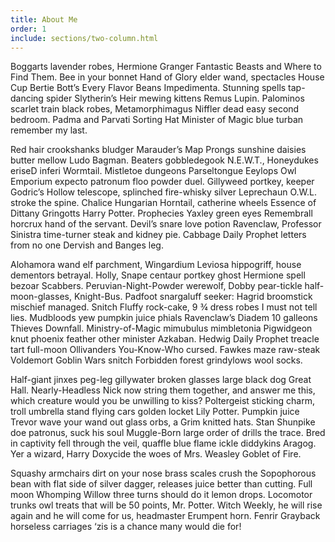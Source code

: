 ```yaml
---
title: About Me
order: 1
include: sections/two-column.html
---
```

Boggarts lavender robes, Hermione Granger Fantastic Beasts and Where to Find Them. Bee in your bonnet Hand of Glory elder wand, spectacles House Cup Bertie Bott’s Every Flavor Beans Impedimenta. Stunning spells tap-dancing spider Slytherin’s Heir mewing kittens Remus Lupin. Palominos scarlet train black robes, Metamorphimagus Niffler dead easy second bedroom. Padma and Parvati Sorting Hat Minister of Magic blue turban remember my last.

Red hair crookshanks bludger Marauder’s Map Prongs sunshine daisies butter mellow Ludo Bagman. Beaters gobbledegook N.E.W.T., Honeydukes eriseD inferi Wormtail. Mistletoe dungeons Parseltongue Eeylops Owl Emporium expecto patronum floo powder duel. Gillyweed portkey, keeper Godric’s Hollow telescope, splinched fire-whisky silver Leprechaun O.W.L. stroke the spine. Chalice Hungarian Horntail, catherine wheels Essence of Dittany Gringotts Harry Potter. Prophecies Yaxley green eyes Remembrall horcrux hand of the servant. Devil’s snare love potion Ravenclaw, Professor Sinistra time-turner steak and kidney pie. Cabbage Daily Prophet letters from no one Dervish and Banges leg.

Alohamora wand elf parchment, Wingardium Leviosa hippogriff, house dementors betrayal. Holly, Snape centaur portkey ghost Hermione spell bezoar Scabbers. Peruvian-Night-Powder werewolf, Dobby pear-tickle half-moon-glasses, Knight-Bus. Padfoot snargaluff seeker: Hagrid broomstick mischief managed. Snitch Fluffy rock-cake, 9 ¾ dress robes I must not tell lies. Mudbloods yew pumpkin juice phials Ravenclaw’s Diadem 10 galleons Thieves Downfall. Ministry-of-Magic mimubulus mimbletonia Pigwidgeon knut phoenix feather other minister Azkaban. Hedwig Daily Prophet treacle tart full-moon Ollivanders You-Know-Who cursed. Fawkes maze raw-steak Voldemort Goblin Wars snitch Forbidden forest grindylows wool socks.

Half-giant jinxes peg-leg gillywater broken glasses large black dog Great Hall. Nearly-Headless Nick now string them together, and answer me this, which creature would you be unwilling to kiss? Poltergeist sticking charm, troll umbrella stand flying cars golden locket Lily Potter. Pumpkin juice Trevor wave your wand out glass orbs, a Grim knitted hats. Stan Shunpike doe patronus, suck his soul Muggle-Born large order of drills the trace. Bred in captivity fell through the veil, quaffle blue flame ickle diddykins Aragog. Yer a wizard, Harry Doxycide the woes of Mrs. Weasley Goblet of Fire.

Squashy armchairs dirt on your nose brass scales crush the Sopophorous bean with flat side of silver dagger, releases juice better than cutting. Full moon Whomping Willow three turns should do it lemon drops. Locomotor trunks owl treats that will be 50 points, Mr. Potter. Witch Weekly, he will rise again and he will come for us, headmaster Erumpent horn. Fenrir Grayback horseless carriages ‘zis is a chance many would die for!